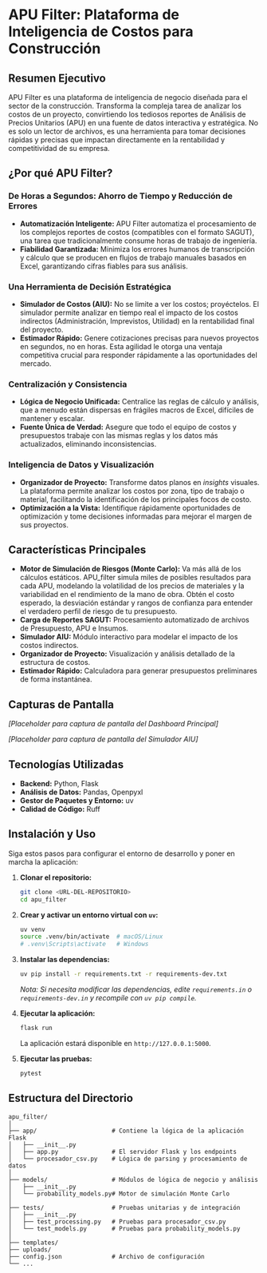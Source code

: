 # APU Filter: Plataforma de Inteligencia de Costos para Construcción

## Resumen Ejecutivo

APU Filter es una plataforma de inteligencia de negocio diseñada para el sector de la construcción. Transforma la compleja tarea de analizar los costos de un proyecto, convirtiendo los tediosos reportes de Análisis de Precios Unitarios (APU) en una fuente de datos interactiva y estratégica. No es solo un lector de archivos, es una herramienta para tomar decisiones rápidas y precisas que impactan directamente en la rentabilidad y competitividad de su empresa.

## ¿Por qué APU Filter?

### De Horas a Segundos: Ahorro de Tiempo y Reducción de Errores
- **Automatización Inteligente:** APU Filter automatiza el procesamiento de los complejos reportes de costos (compatibles con el formato SAGUT), una tarea que tradicionalmente consume horas de trabajo de ingeniería.
- **Fiabilidad Garantizada:** Minimiza los errores humanos de transcripción y cálculo que se producen en flujos de trabajo manuales basados en Excel, garantizando cifras fiables para sus análisis.

### Una Herramienta de Decisión Estratégica
- **Simulador de Costos (AIU):** No se limite a ver los costos; proyéctelos. El simulador permite analizar en tiempo real el impacto de los costos indirectos (Administración, Imprevistos, Utilidad) en la rentabilidad final del proyecto.
- **Estimador Rápido:** Genere cotizaciones precisas para nuevos proyectos en segundos, no en horas. Esta agilidad le otorga una ventaja competitiva crucial para responder rápidamente a las oportunidades del mercado.

### Centralización y Consistencia
- **Lógica de Negocio Unificada:** Centralice las reglas de cálculo y análisis, que a menudo están dispersas en frágiles macros de Excel, difíciles de mantener y escalar.
- **Fuente Única de Verdad:** Asegure que todo el equipo de costos y presupuestos trabaje con las mismas reglas y los datos más actualizados, eliminando inconsistencias.

### Inteligencia de Datos y Visualización
- **Organizador de Proyecto:** Transforme datos planos en *insights* visuales. La plataforma permite analizar los costos por zona, tipo de trabajo o material, facilitando la identificación de los principales focos de costo.
- **Optimización a la Vista:** Identifique rápidamente oportunidades de optimización y tome decisiones informadas para mejorar el margen de sus proyectos.

## Características Principales
- **Motor de Simulación de Riesgos (Monte Carlo):** Va más allá de los cálculos estáticos. APU_filter simula miles de posibles resultados para cada APU, modelando la volatilidad de los precios de materiales y la variabilidad en el rendimiento de la mano de obra. Obtén el costo esperado, la desviación estándar y rangos de confianza para entender el verdadero perfil de riesgo de tu presupuesto.
- **Carga de Reportes SAGUT:** Procesamiento automatizado de archivos de Presupuesto, APU e Insumos.
- **Simulador AIU:** Módulo interactivo para modelar el impacto de los costos indirectos.
- **Organizador de Proyecto:** Visualización y análisis detallado de la estructura de costos.
- **Estimador Rápido:** Calculadora para generar presupuestos preliminares de forma instantánea.

## Capturas de Pantalla

*[Placeholder para captura de pantalla del Dashboard Principal]*

*[Placeholder para captura de pantalla del Simulador AIU]*

## Tecnologías Utilizadas

- **Backend:** Python, Flask
- **Análisis de Datos:** Pandas, Openpyxl
- **Gestor de Paquetes y Entorno:** uv
- **Calidad de Código:** Ruff

## Instalación y Uso

Siga estos pasos para configurar el entorno de desarrollo y poner en marcha la aplicación:

1.  **Clonar el repositorio:**
    ```bash
    git clone <URL-DEL-REPOSITORIO>
    cd apu_filter
    ```

2.  **Crear y activar un entorno virtual con `uv`:**
    ```bash
    uv venv
    source .venv/bin/activate  # macOS/Linux
    # .venv\Scripts\activate   # Windows
    ```

3.  **Instalar las dependencias:**
    ```bash
    uv pip install -r requirements.txt -r requirements-dev.txt
    ```
    *Nota: Si necesita modificar las dependencias, edite `requirements.in` o `requirements-dev.in` y recompile con `uv pip compile`.*

4.  **Ejecutar la aplicación:**
    ```bash
    flask run
    ```
    La aplicación estará disponible en `http://127.0.0.1:5000`.

5.  **Ejecutar las pruebas:**
    ```bash
    pytest
    ```

## Estructura del Directorio

```
apu_filter/
│
├── app/                     # Contiene la lógica de la aplicación Flask
│   ├── __init__.py
│   ├── app.py               # El servidor Flask y los endpoints
│   └── procesador_csv.py    # Lógica de parsing y procesamiento de datos
│
├── models/                  # Módulos de lógica de negocio y análisis
│   ├── __init__.py
│   └── probability_models.py# Motor de simulación Monte Carlo
│
├── tests/                   # Pruebas unitarias y de integración
│   ├── __init__.py
│   ├── test_processing.py   # Pruebas para procesador_csv.py
│   └── test_models.py       # Pruebas para probability_models.py
│
├── templates/
├── uploads/
├── config.json              # Archivo de configuración
└── ...
```
